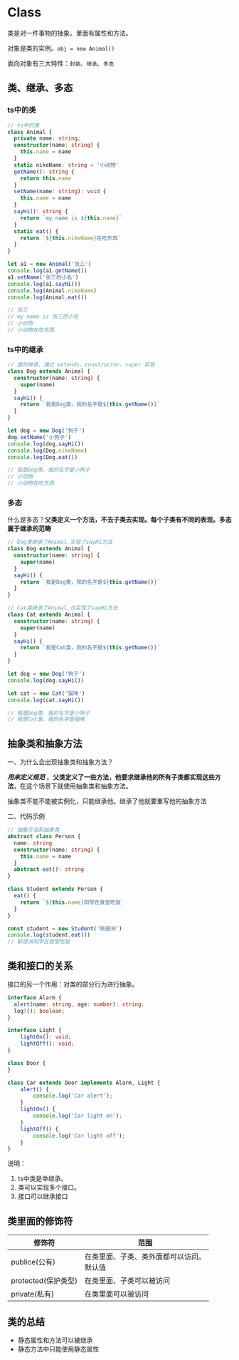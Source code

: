 
# Class
类是对一件事物的抽象。里面有属性和方法。

对象是类的实例。`obj = new Animal()`

面向对象有三大特性：`封装`、`继承`、`多态`

## 类、继承、多态

### ts中的类
```typescript
// ts中的类
class Animal {
  private name: string;
  constructor(name: string) {
    this.name = name
  }
  static nikeName: string = '小动物'
  getName(): string {
    return this.name
  }
  setName(name: string): void {
    this.name = name
  }
  sayHi(): string {
    return `my name is ${this.name}`
  }  
  static eat() {
    return `${this.nikeName}在吃东西`
  }
}

let a1 = new Animal('张三')
console.log(a1.getName())
a1.setName('张三的小名')
console.log(a1.sayHi())
console.log(Animal.nikeName)
console.log(Animal.eat())

// 张三
// my name is 张三的小名
// 小动物
// 小动物在吃东西
```



### ts中的继承
```typescript
// 类的继承，通过 extends、constructor、super 实现
class Dog extends Animal {
  constructor(name: string) {
    super(name)
  }
  sayHi() {
    return `我是Dog类，我的名字是${this.getName()}`
  }
}

let dog = new Dog('狗子')
dog.setName('小狗子')
console.log(dog.sayHi())
console.log(Dog.nikeName)
console.log(Dog.eat())

// 我是Dog类，我的名字是小狗子
// 小动物
// 小动物在吃东西
```



### 多态
什么是多态？**父类定义一个方法，不去子类去实现。每个子类有不同的表现。多态属于继承的范畴**

```typescript
// Dog类继承了Animal,实现了sayHi方法
class Dog extends Animal {
  constructor(name: string) {
    super(name)
  }
  sayHi() {
    return `我是Dog类，我的名字是${this.getName()}`
  }
}

// Cat类继承了Animal,也实现了sayHi方法
class Cat extends Animal {
  constructor(name: string) {
    super(name)
  }
  sayHi() {
    return `我是Cat类，我的名字是${this.getName()}`
  }
}

let dog = new Dog('狗子')
console.log(dog.sayHi())

let cat = new Cat('猫咪')
console.log(cat.sayHi())

// 我是Dog类，我的名字是小狗子
// 我是Cat类，我的名字是猫咪

```



## 抽象类和抽象方法
一、为什么会出现抽象类和抽象方法？

***用来定义规范*** 。**父类定义了一些方法，他要求继承他的所有子类都实现这些方法**，在这个场景下就使用抽象类和抽象方法。

抽象类不能不能被实例化，只能继承他。继承了他就要重写他的抽象方法

二、代码示例
```typescript
// 抽象方法和抽象类
abstract class Person {
  name: string
  constructor(name: string) {
    this.name = name
  }
  abstract eat(): string
}

class Student extends Person {
  eat() {
    return `${this.name}同学在食堂吃饭`
  }
}

const student = new Student('耿德洲')
console.log(student.eat())
// 耿德洲同学在食堂吃饭
```



## 类和接口的关系
接口的另一个作用：对类的部分行为进行抽象。

```typescript
interface Alarm {
  alert(name: string, age: number): string;
  log?(): boolean;
}

interface Light {
    lightOn(): void;
    lightOff(): void;
}

class Door {
}

class Car extends Door implements Alarm, Light {
    alert() {
        console.log('Car alert');
    }
    lightOn() {
        console.log('Car light on');
    }
    lightOff() {
        console.log('Car light off');
    }
}
```

说明：
1. ts中类是单继承。
2. 类可以实现多个接口。
3. 接口可以继承接口




## 类里面的修饰符
| 修饰符              | 范围                                           |
| ------------------- | ---------------------------------------------- |
| publice(公有)       | 在类里面、子类、类外面都可以访问。<br />默认值 |
| protected(保护类型) | 在类里面、子类可以被访问                       |
| private(私有)       | 在类里面可以被访问                             |



## 类的总结
* 静态属性和方法可以被继承
* 静态方法中只能使用静态属性
